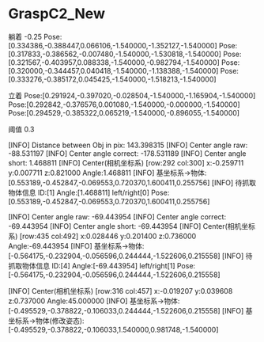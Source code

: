 # GraspC2_New

 躺着 -0.25
Pose:[0.334386,-0.388447,0.066106,-1.540000,-1.352127,-1.540000]
Pose:[0.317833,-0.386562,-0.007480,-1.540000,-1.530818,-1.540000]
Pose:[0.321567,-0.403957,0.088338,-1.540000,-0.982794,-1.540000]
Pose:[0.320000,-0.344457,0.040418,-1.540000,-1.138388,-1.540000]
Pose:[0.333276,-0.385172,0.045425,-1.540000,-1.518213,-1.540000]


 立着
Pose:[0.291924,-0.397020,-0.028504,-1.540000,-1.165904,-1.540000]
Pose:[0.292842,-0.376576,0.001080,-1.540000,-0.000000,-1.540000]
Pose:[0.294529,-0.385322,0.065219,-1.540000,-0.896055,-1.540000]

阈值 0.3


[INFO] Distance between Obj in pix: 143.398315
[INFO] Center angle raw: -88.531197
[INFO] Center angle correct: -178.531189
[INFO] Center angle short: 1.468811
[INFO] Center(相机坐标系) [row:292 col:300] x:-0.259711 y:0.007711 z:0.821000 Angle:1.468811
[INFO] 基坐标系->物体: [0.553189,-0.452847,-0.069553,0.720370,1.600411,0.255756]
[INFO] 待抓取物体信息 ID:[1] Angle:[1.468811] left/right[0] Pose:[0.553189,-0.452847,-0.069553,0.720370,1.600411,0.255756]

[INFO] Center angle raw: -69.443954
[INFO] Center angle correct: -69.443954
[INFO] Center angle short: -69.443954
[INFO] Center(相机坐标系) [row:435 col:492] x:0.028446 y:0.201400 z:0.736000 Angle:-69.443954
[INFO] 基坐标系->物体: [-0.564175,-0.232904,-0.056596,0.244444,-1.522606,0.215558]
[INFO] 待抓取物体信息 ID:[4] Angle:[-69.443954] left/right[1] Pose:[-0.564175,-0.232904,-0.056596,0.244444,-1.522606,0.215558]


[INFO] Center(相机坐标系) [row:316 col:457] x:-0.019207 y:0.039608 z:0.737000 Angle:45.000000
[INFO] 基坐标系->物体: [-0.495529,-0.378822,-0.106033,0.244444,-1.522606,0.215558]
[INFO] 基坐标系->物体(修改姿态): [-0.495529,-0.378822,-0.106033,1.540000,0.981748,-1.540000]